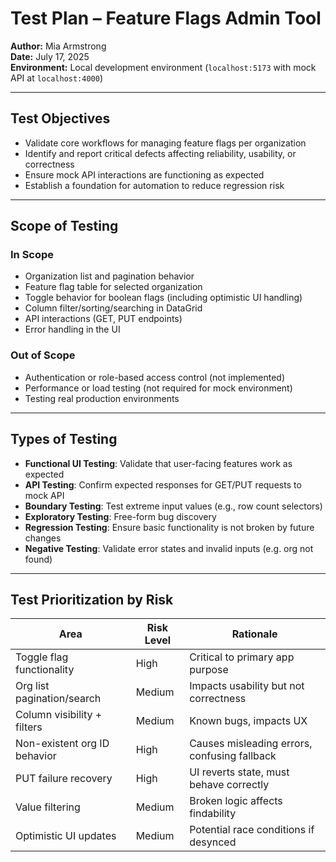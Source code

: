 # Test Plan – Feature Flags Admin Tool

**Author:** Mia Armstrong  
**Date:** July 17, 2025  
**Environment:** Local development environment (`localhost:5173` with mock API at `localhost:4000`)

---

## Test Objectives

- Validate core workflows for managing feature flags per organization
- Identify and report critical defects affecting reliability, usability, or correctness
- Ensure mock API interactions are functioning as expected
- Establish a foundation for automation to reduce regression risk

---

## Scope of Testing

### In Scope
- Organization list and pagination behavior
- Feature flag table for selected organization
- Toggle behavior for boolean flags (including optimistic UI handling)
- Column filter/sorting/searching in DataGrid
- API interactions (GET, PUT endpoints)
- Error handling in the UI

### Out of Scope
- Authentication or role-based access control (not implemented)
- Performance or load testing (not required for mock environment)
- Testing real production environments

---

## Types of Testing

- **Functional UI Testing**: Validate that user-facing features work as expected
- **API Testing**: Confirm expected responses for GET/PUT requests to mock API
- **Boundary Testing**: Test extreme input values (e.g., row count selectors)
- **Exploratory Testing**: Free-form bug discovery
- **Regression Testing**: Ensure basic functionality is not broken by future changes
- **Negative Testing**: Validate error states and invalid inputs (e.g. org not found)

---

## Test Prioritization by Risk

| Area                             | Risk Level | Rationale |
|----------------------------------|------------|-----------|
| Toggle flag functionality        | High       | Critical to primary app purpose |
| Org list pagination/search       | Medium     | Impacts usability but not correctness |
| Column visibility + filters      | Medium     | Known bugs, impacts UX |
| Non-existent org ID behavior     | High       | Causes misleading errors, confusing fallback |
| PUT failure recovery             | High       | UI reverts state, must behave correctly |
| Value filtering                  | Medium     | Broken logic affects findability |
| Optimistic UI updates            | Medium     | Potential race conditions if desynced |